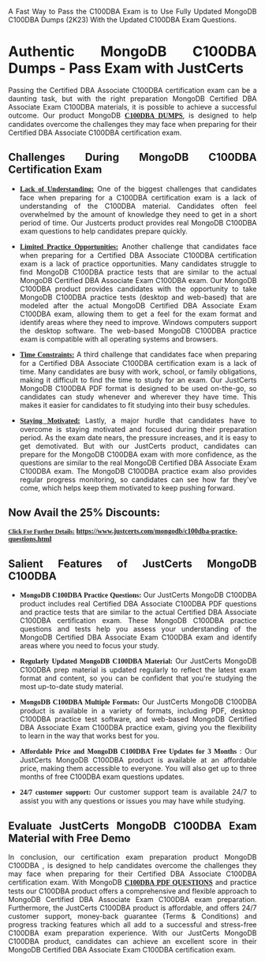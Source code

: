 <p dir="auto" style="text-align: justify;">A Fast Way to Pass the C100DBA Exam is to Use Fully Updated MongoDB C100DBA Dumps (2K23) With the Updated C100DBA Exam Questions.</p>

<h1 style="text-align: justify;"><strong>Authentic MongoDB C100DBA Dumps - Pass Exam with JustCerts</strong></h1>

<p style="text-align: justify;">Passing the Certified DBA Associate C100DBA certification exam can be a daunting task, but with the right preparation MongoDB Certified DBA Associate Exam C100DBA materials, it is possible to achieve a successful outcome. Our product MongoDB <strong><a href="https://www.justcerts.com/mongodb/c100dba-practice-questions.html"><span style="font-family:Georgia,serif;"><u>C100DBA DUMPS</u></span></a></strong>, is designed to help candidates overcome the challenges they may face when preparing for their Certified DBA Associate C100DBA certification exam.</p>

<h2 style="text-align: justify;"><strong>Challenges During MongoDB C100DBA Certification Exam</strong></h2>

<ul>
	<li style="text-align: justify;"><u><span style="font-family:Georgia,serif;"><strong>Lack of Understanding:</strong></span></u> One of the biggest challenges that candidates face when preparing for a C100DBA certification exam is a lack of understanding of the C100DBA material. Candidates often feel overwhelmed by the amount of knowledge they need to get in a short period of time. Our Justcerts product provides real MongoDB C100DBA exam questions to help candidates prepare quickly.</li>
</ul>

<ul>
	<li style="text-align: justify;"><u><span style="font-family:Georgia,serif;"><strong>Limited Practice Opportunities:</strong></span></u> Another challenge that candidates face when preparing for a Certified DBA Associate C100DBA certification exam is a lack of practice opportunities. Many candidates struggle to find MongoDB C100DBA practice tests that are similar to the actual MongoDB Certified DBA Associate Exam C100DBA exam. Our MongoDB C100DBA product provides candidates with the opportunity to take MongoDB C100DBA practice tests (desktop and web-based) that are modeled after the actual MongoDB Certified DBA Associate Exam C100DBA exam, allowing them to get a feel for the exam format and identify areas where they need to improve. Windows computers support the desktop software. The web-based MongoDB C100DBA practice exam is compatible with all operating systems and browsers.</li>
</ul>

<ul>
	<li style="text-align: justify;"><u><span style="font-family:Georgia,serif;"><strong>Time Constraints:</strong></span></u> A third challenge that candidates face when preparing for a Certified DBA Associate C100DBA certification exam is a lack of time. Many candidates are busy with work, school, or family obligations, making it difficult to find the time to study for an exam. Our JustCerts MongoDB C100DBA PDF format is designed to be used on-the-go, so candidates can study whenever and wherever they have time. This makes it easier for candidates to fit studying into their busy schedules.</li>
</ul>

<ul>
	<li style="text-align: justify;"><u><span style="font-family:Georgia,serif;"><strong>Staying Motivated:</strong></span></u> Lastly, a major hurdle that candidates have to overcome is staying motivated and focused during their preparation period. As the exam date nears, the pressure increases, and it is easy to get demotivated. But with our JustCerts product, candidates can prepare for the MongoDB C100DBA exam with more confidence, as the questions are similar to the real MongoDB Certified DBA Associate Exam C100DBA exam. The MongoDB C100DBA practice exam also provides regular progress monitoring, so candidates can see how far they've come, which helps keep them motivated to keep pushing forward.</li>
</ul>

<h2 style="text-align: justify;"><strong>Now Avail the 25% Discounts:</strong></h2>

<p><span style="font-size:12px;"><u><span style="font-family:Georgia,serif;"><strong>Click For Further Details:</strong></span></u></span><span style="font-size:14px;"><span style="font-family:Georgia,serif;"><strong> <a href="https://www.justcerts.com/mongodb/c100dba-practice-questions.html">https://www.justcerts.com/mongodb/c100dba-practice-questions.html</a></strong></span></span></p>

<h2 style="text-align: justify;"><strong>Salient Features of JustCerts MongoDB C100DBA</strong></h2>

<ul>
	<li style="text-align: justify;"><span style="font-family:Georgia,serif;"><strong>MongoDB C100DBA Practice Questions:</strong></span> Our JustCerts MongoDB C100DBA product includes real Certified DBA Associate C100DBA PDF questions and practice tests that are similar to the actual Certified DBA Associate C100DBA certification exam. These MongoDB C100DBA practice questions and tests help you assess your understanding of the MongoDB Certified DBA Associate Exam C100DBA exam and identify areas where you need to focus your study.</li>
</ul>

<ul>
	<li style="text-align: justify;"><span style="font-family:Georgia,serif;"><strong>Regularly Updated MongoDB C100DBA Material:</strong></span> Our JustCerts MongoDB C100DBA prep material is updated regularly to reflect the latest exam format and content, so you can be confident that you're studying the most up-to-date study material.</li>
</ul>

<ul>
	<li style="text-align: justify;"><span style="font-family:Georgia,serif;"><strong>MongoDB C100DBA Multiple Formats:</strong></span> Our JustCerts MongoDB C100DBA product is available in a variety of formats, including PDF, desktop C100DBA practice test software, and web-based MongoDB Certified DBA Associate Exam C100DBA practice exam, giving you the flexibility to learn in the way that works best for you.</li>
</ul>

<ul>
	<li style="text-align: justify;"><span style="font-family:Georgia,serif;"><strong>Affordable Price and MongoDB C100DBA Free Updates for 3 Months</strong></span> : Our JustCerts MongoDB C100DBA product is available at an affordable price, making them accessible to everyone. You will also get up to three months of free C100DBA exam questions updates.</li>
</ul>

<ul>
	<li style="text-align: justify;"><span style="font-family:Georgia,serif;"><strong>24/7 customer support:</strong></span> Our customer support team is available 24/7 to assist you with any questions or issues you may have while studying.</li>
</ul>

<h2 style="text-align: justify;"><strong>Evaluate JustCerts MongoDB C100DBA Exam Material with Free Demo</strong></h2>

<p style="text-align: justify;">In conclusion, our certification exam preparation product MongoDB C100DBA , is designed to help candidates overcome the challenges they may face when preparing for their Certified DBA Associate C100DBA certification exam. With MongoDB <a href="https://www.justcerts.com/mongodb/c100dba-practice-questions.html"><u><strong><span style="font-family:Georgia,serif;">C100DBA PDF QUESTIONS</span></strong></u></a> and practice tests our C100DBA product offers a comprehensive and flexible approach to MongoDB Certified DBA Associate Exam C100DBA exam preparation. Furthermore, the JustCerts C100DBA product is affordable, and offers 24/7 customer support, money-back guarantee (Terms & Conditions) and progress tracking features which all add to a successful and stress-free C100DBA exam preparation experience. With our JustCerts MongoDB C100DBA product, candidates can achieve an excellent score in their MongoDB Certified DBA Associate Exam C100DBA certification exam.</p>
